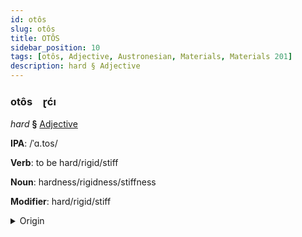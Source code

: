```yaml
---
id: otôs
slug: otôs
title: OTÔS
sidebar_position: 10
tags: [otôs, Adjective, Austronesian, Materials, Materials 201]
description: hard § Adjective
---
```


### otôs&emsp;<span kind="abugida">ɽćı</span>

*hard* **§** [Adjective](../../tags/Adjective)

**IPA**: /ˈɑ.tos/

**Verb**: to be hard/rigid/stiff

**Noun**: hardness/rigidness/stiffness

**Modifier**: hard/rigid/stiff

<details>
    <summary>Origin</summary>
    Javanese atos /atos/<br/>
    <em>Austronesian Language Family</em>
</details>